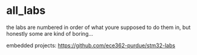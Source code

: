 # all_labs

the labs are numbered in order of what youre supposed to do them in, but honestly some are kind of boring...

embedded projects:
  https://github.com/ece362-purdue/stm32-labs
